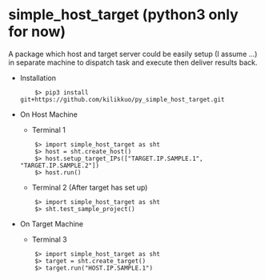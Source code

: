 # simple_host_target (python3 only for now)
A package which host and target server could be easily setup (I assume ...) in separate machine to dispatch task and execute then deliver results back.

 - Installation
    ```shellscript
        $> pip3 install git+https://github.com/kilikkuo/py_simple_host_target.git
    ```

 - On Host Machine
   * Terminal 1
    ```shellscript
        $> import simple_host_target as sht
        $> host = sht.create_host()
        $> host.setup_target_IPs(["TARGET.IP.SAMPLE.1", "TARGET.IP.SAMPLE.2"])
        $> host.run()
    ```

   * Terminal 2 (After target has set up)
    ```shellscript
        $> import simple_host_target as sht
        $> sht.test_sample_project()
    ```

 - On Target Machine
   * Terminal 3
    ```shellscript
        $> import simple_host_target as sht
        $> target = sht.create_target()
        $> target.run("HOST.IP.SAMPLE.1")
    ```
